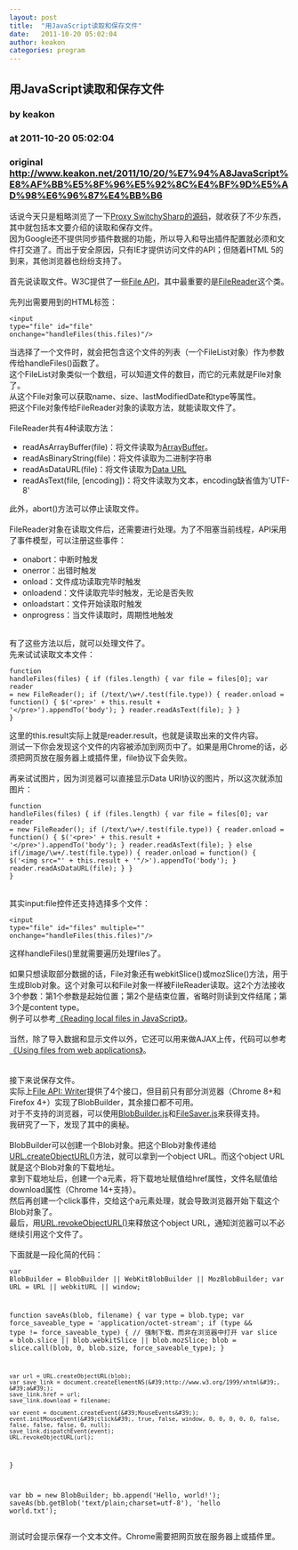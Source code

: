 ```yaml
---
layout: post
title:  "用JavaScript读取和保存文件"
date:   2011-10-20 05:02:04
author: keakon
categories: program
---
```


## 用JavaScript读取和保存文件
### by keakon
### at 2011-10-20 05:02:04
### original <http://www.keakon.net/2011/10/20/%E7%94%A8JavaScript%E8%AF%BB%E5%8F%96%E5%92%8C%E4%BF%9D%E5%AD%98%E6%96%87%E4%BB%B6>

话说今天只是粗略浏览了一下<a href="https://code.google.com/p/switchysharp/">Proxy SwitchySharp的源码</a>，就收获了不少东西，其中就包括本文要介绍的读取和保存文件。<br>因为Google还不提供同步插件数据的功能，所以导入和导出插件配置就必须和文件打交道了。而出于安全原因，只有IE才提供访问文件的API；但随着HTML 5的到来，其他浏览器也纷纷支持了。<br><br>首先说读取文件。W3C提供了一些<a href="http://www.w3.org/TR/FileAPI/">File API</a>，其中最重要的是<a href="https://developer.mozilla.org/en/DOM/FileReader">FileReader</a>这个类。<br><br>先列出需要用到的HTML标签：<br><pre><code>&lt;input type=&quot;file&quot; id=&quot;file&quot; onchange=&quot;handleFiles(this.files)&quot;/&gt;</code></pre>当选择了一个文件时，就会把包含这个文件的列表（一个FileList对象）作为参数传给handleFiles()函数了。<br>这个FileList对象类似一个数组，可以知道文件的数目，而它的元素就是File对象了。<br>从这个File对象可以获取name、size、lastModifiedDate和type等属性。<br>把这个File对象传给FileReader对象的读取方法，就能读取文件了。<br><br>FileReader共有4种读取方法：<br><ul><li>readAsArrayBuffer(file)：将文件读取为<a href="https://developer.mozilla.org/en/JavaScript_typed_arrays/ArrayBuffer">ArrayBuffer</a>。<br></li><li>readAsBinaryString(file)：将文件读取为二进制字符串<br></li><li>readAsDataURL(file)：将文件读取为<a href="http://www.keakon.net/2010/02/02/%E5%8E%9F%E6%9D%A5%E6%B5%8F%E8%A7%88%E5%99%A8%E8%BF%98%E6%94%AF%E6%8C%81dataURI%E5%8D%8F%E8%AE%AE">Data URL</a><br></li><li>readAsText(file, [encoding])：将文件读取为文本，encoding缺省值为'UTF-8'<br></li></ul>此外，abort()方法可以停止读取文件。<br><br>FileReader对象在读取文件后，还需要进行处理。为了不阻塞当前线程，API采用了事件模型，可以注册这些事件：<br><ul><li>onabort：中断时触发<br></li><li>onerror：出错时触发<br></li><li>onload：文件成功读取完毕时触发<br></li><li>onloadend：文件读取完毕时触发，无论是否失败<br></li><li>onloadstart：文件开始读取时触发<br></li><li>onprogress：当文件读取时，周期性地触发<br></li></ul><br>有了这些方法以后，就可以处理文件了。<br>先来试试读取文本文件：<br><pre><code>function handleFiles(files) {
	if (files.length) {
		var file = files[0];
		var reader = new FileReader();
		if (/text\/\w+/.test(file.type)) {
			reader.onload = function() {
				$(&#39;&lt;pre&gt;&#39; + this.result + &#39;&lt;/pre&gt;&#39;).appendTo(&#39;body&#39;);
			}
			reader.readAsText(file);
		}
	}
}</code></pre>这里的this.result实际上就是reader.result，也就是读取出来的文件内容。<br>测试一下你会发现这个文件的内容被添加到网页中了。如果是用Chrome的话，必须把网页放在服务器上或插件里，file协议下会失败。<br><br>再来试试图片，因为浏览器可以直接显示Data URI协议的图片，所以这次就添加图片：<br><pre><code>function handleFiles(files) {
	if (files.length) {
		var file = files[0];
		var reader = new FileReader();
		if (/text\/\w+/.test(file.type)) {
			reader.onload = function() {
				$(&#39;&lt;pre&gt;&#39; + this.result + &#39;&lt;/pre&gt;&#39;).appendTo(&#39;body&#39;);
			}
			reader.readAsText(file);
		} else if(/image\/\w+/.test(file.type)) {
			reader.onload = function() {
				$(&#39;&lt;img src=&quot;&#39; + this.result + &#39;&quot;/&gt;&#39;).appendTo(&#39;body&#39;);
			}
			reader.readAsDataURL(file);
		}
	}
}</code></pre><br>其实input:file控件还支持选择多个文件：<br><pre><code>&lt;input type=&quot;file&quot; id=&quot;files&quot; multiple=&quot;&quot; onchange=&quot;handleFiles(this.files)&quot;/&gt;</code></pre>这样handleFiles()里就需要遍历处理files了。<br><br>如果只想读取部分数据的话，File对象还有webkitSlice()或mozSlice()方法，用于生成Blob对象。这个对象可以和File对象一样被FileReader读取。这2个方法接收3个参数：第1个参数是起始位置；第2个是结束位置，省略时则读到文件结尾；第3个是content type。<br>例子可以参考<a href="http://www.html5rocks.com/en/tutorials/file/dndfiles/">《Reading local files in JavaScript》</a>。<br><br>当然，除了导入数据和显示文件以外，它还可以用来做AJAX上传，代码可以参考<a href="https://developer.mozilla.org/en/Using_files_from_web_applications">《Using files from web applications》</a>。<br><br><br>接下来说保存文件。<br>实际上<a href="http://www.w3.org/TR/file-writer-api/">File API: Writer</a>提供了4个接口，但目前只有部分浏览器（Chrome 8+和Firefox 4+）实现了BlobBuilder，其余接口都不可用。<br>对于不支持的浏览器，可以使用<a href="https://github.com/eligrey/BlobBuilder.js">BlobBuilder.js</a>和<a href="https://github.com/eligrey/FileSaver.js">FileSaver.js</a>来获得支持。<br>我研究了一下，发现了其中的奥秘。<br><br>BlobBuilder可以创建一个Blob对象。把这个Blob对象传递给<a href="https://developer.mozilla.org/en/DOM/window.URL.createObjectURL">URL.createObjectURL()</a>方法，就可以拿到一个object URL。而这个object URL就是这个Blob对象的下载地址。<br>拿到下载地址后，创建一个a元素，将下载地址赋值给href属性，文件名赋值给download属性（Chrome 14+支持）。<br>然后再创建一个click事件，交给这个a元素处理，就会导致浏览器开始下载这个Blob对象了。<br>最后，用<a href="https://developer.mozilla.org/en/DOM/window.URL.revokeObjectURL">URL.revokeObjectURL()</a>来释放这个object URL，通知浏览器可以不必继续引用这个文件了。<br><br>下面就是一段化简的代码：<br><pre><code>var BlobBuilder = BlobBuilder || WebKitBlobBuilder || MozBlobBuilder;
var URL = URL || webkitURL || window;

function saveAs(blob, filename) {
	var type = blob.type;
	var force_saveable_type = &#39;application/octet-stream&#39;;
	if (type &amp;&amp; type != force_saveable_type) { // 强制下载，而非在浏览器中打开
		var slice = blob.slice || blob.webkitSlice || blob.mozSlice;
		blob = slice.call(blob, 0, blob.size, force_saveable_type);
	}

	var url = URL.createObjectURL(blob);
	var save_link = document.createElementNS(&#39;http://www.w3.org/1999/xhtml&#39;, &#39;a&#39;);
	save_link.href = url;
	save_link.download = filename;

	var event = document.createEvent(&#39;MouseEvents&#39;);
	event.initMouseEvent(&#39;click&#39;, true, false, window, 0, 0, 0, 0, 0, false, false, false, false, 0, null);
	save_link.dispatchEvent(event);
	URL.revokeObjectURL(url);
}

var bb = new BlobBuilder;
bb.append(&#39;Hello, world!&#39;);
saveAs(bb.getBlob(&#39;text/plain;charset=utf-8&#39;), &#39;hello world.txt&#39;);</code></pre>测试时会提示保存一个文本文件。Chrome需要把网页放在服务器上或插件里。